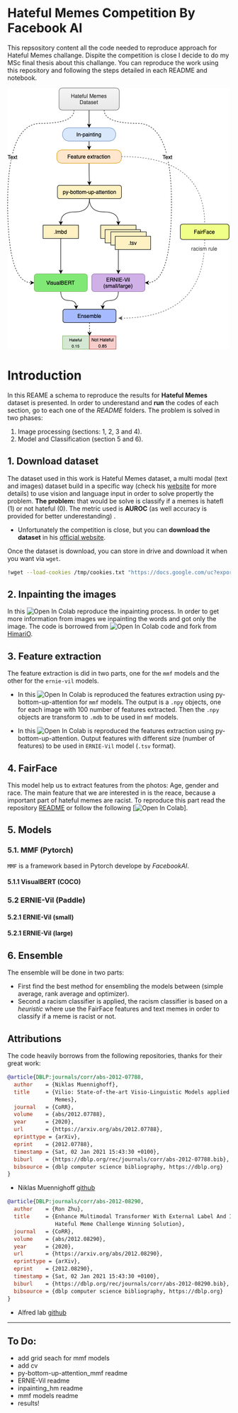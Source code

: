 # Hateful Memes Competition By Facebook AI

This repsository content all the code needed to reproduce approach for Hateful Memes challange. Dispite the competition is close I decide to do my MSc final thesis about this challange. You can reproduce the work using this repository and following the steps detailed in each README and notebook.



![](diagrams/hm_approach_architecture.drawio.png)






# Introduction

In this REAME a schema to reproduce the results for **Hateful Memes** dataset is presented. In order to underestand and **run** the codes of each section, go to each one of the *README* folders.
The problem is solved in two phases:
  1. Image processing (sections: 1, 2, 3 and 4).
  2. Model and Classification (section 5 and 6).

## 1. Download dataset

The dataset used in this work is Hateful Memes dataset, a multi modal (text and images) dataset build in a specific way (check his [website](https://ai.facebook.com/blog/hateful-memes-challenge-and-data-set/) for more details) to use vision and language input in order to solve propertly the problem.
**The problem:** that would be solve is classify if a memes is hatefl (1) or not hateful (0). The metric used is **AUROC** (as well accuracy is provided for better underestanding) .

* Unfortunately the competition is close, but you can **download the dataset** in his [official website](https://hatefulmemeschallenge.com).

Once the dataset is download, you can store in drive and download it when you want via `wget`.

```bash
!wget --load-cookies /tmp/cookies.txt "https://docs.google.com/uc?export=download&confirm=$(wget --quiet --save-cookies /tmp/cookies.txt --keep-session-cookies --no-check-certificate 'https://docs.google.com/uc?export=download&id=HERE_YOUR_ULR_FROM_DRIVE' -O- | sed -rn 's/.*confirm=([0-9A-Za-z_]+).*/\1\n/p')&id=HERE_YOUR_ULR_FROM_DRIVE" -O hateful_memes.zip && rm -rf /tmp/cookies.txt
```

## 2. Inpainting the images

In this ![Open In Colab](https://colab.research.google.com/drive/1XBiNhKOV4uv532swUWaXcT_VatU7qGl2#scrollTo=JOlHTcZBv-2B) reproduce the inpainting process. In order to get more information from images we inpainting the words and got only the image. The code is borrowed from ![Open In Colab](https://github.com/HimariO/mmdetection-meme.git) code and fork from [HimariO](https://github.com/HimariO).

## 3. Feature extraction 

The feature extraction is did in two parts, one for the `mmf` models and the other for the `ernie-vil` models.

- In this ![Open In Colab](https://colab.research.google.com/drive/1y8RBKamXcWKSRxYTwj4vJpYl0RtXhNoy) is reproduced the features extraction using py-bottom-up-attention for `mmf` models. The output is a `.npy` objects, one for each image with 100 number of features extracted. Then the `.npy` objects are transform to `.mdb` to be used in `mmf` models.
 
- In this ![Open In Colab](https://colab.research.google.com/drive/1IJt5ViL6tG205209EyGwGp435rIH_tzW) is reproduced the features extraction using py-bottom-up-attention. Output features with different size (number of features) to be used in `ERNIE-Vil` model (`.tsv` format).

## 4. FairFace 

This model help us to extract features from the photos: Age, gender and race. The main feature that we are interested in is the reace, because a important part of hateful memes are racist.
To reproduce this part read the repository [README](https://github.com/JanLeyva/approach_TFM/tree/master/feature_extraction/FairFace_features) or follow the following [![Open In Colab](https://github.com/JanLeyva/approach_TFM/blob/master/feature_extraction/FairFace_features/FairFace_features.ipynb)].

## 5. Models
### 5.1. MMF (Pytorch)
`MMF` is a framework based in Pytorch develope by *FacebookAI*. 

  #### 5.1.1 VisualBERT (COCO)


### 5.2 ERNIE-Vil (Paddle)
  #### 5.2.1 ERNIE-Vil (small)
  #### 5.2.1 ERNIE-Vil (large)

## 6. Ensemble

The ensemble will be done in two parts:
- First find the best method for ensembling the models between (simple average, rank average and optimizer).
- Second a racism classifier is applied, the racism classifier is based on a *heuristic* where use the FairFace features and text memes in order to classify if a meme is racist or not.



## Attributions

The code heavily borrows from the following repositories, thanks for their great work:

```BibTeX
@article{DBLP:journals/corr/abs-2012-07788,
  author    = {Niklas Muennighoff},
  title     = {Vilio: State-of-the-art Visio-Linguistic Models applied to Hateful
               Memes},
  journal   = {CoRR},
  volume    = {abs/2012.07788},
  year      = {2020},
  url       = {https://arxiv.org/abs/2012.07788},
  eprinttype = {arXiv},
  eprint    = {2012.07788},
  timestamp = {Sat, 02 Jan 2021 15:43:30 +0100},
  biburl    = {https://dblp.org/rec/journals/corr/abs-2012-07788.bib},
  bibsource = {dblp computer science bibliography, https://dblp.org}
}
```
* Niklas Muennighoff [github](https://github.com/Muennighoff/vilio)

```BibTeX
@article{DBLP:journals/corr/abs-2012-08290,
  author    = {Ron Zhu},
  title     = {Enhance Multimodal Transformer With External Label And In-Domain Pretrain:
               Hateful Meme Challenge Winning Solution},
  journal   = {CoRR},
  volume    = {abs/2012.08290},
  year      = {2020},
  url       = {https://arxiv.org/abs/2012.08290},
  eprinttype = {arXiv},
  eprint    = {2012.08290},
  timestamp = {Sat, 02 Jan 2021 15:43:30 +0100},
  biburl    = {https://dblp.org/rec/journals/corr/abs-2012-08290.bib},
  bibsource = {dblp computer science bibliography, https://dblp.org}
}
```
* Alfred lab [github](https://github.com/HimariO/HatefulMemesChallenge)


----------------------------------------------------
## To Do:
* add grid seach for mmf models
* add cv
* py-bottom-up-attention_mmf readme
* ERNIE-Vil readme
* inpainting_hm readme
* mmf models readme
* results!